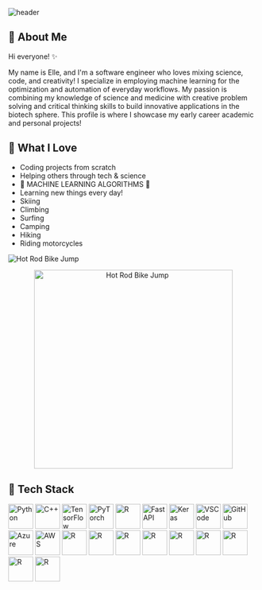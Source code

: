 <!-- Profile README -->

![header](https://capsule-render.vercel.app/api?type=waving&color=ffb6c1&height=200&section=header&text=Welcome%20to%20My%20Profile!%20&fontColor=ffffff&fontSize=60&fontAlignY=35&desc=👾Take%20a%20%20look%20around!👾%20&descAlignY=55&descAlign=50)

## 🌸 About Me
Hi everyone! ✨ 

My name is Elle, and I'm a software engineer who loves mixing science, code, and creativity! I specialize in employing machine learning for the optimization and automation of everyday workflows. My passion is combining my knowledge of science and medicine with creative problem solving and critical thinking skills to build innovative applications in the biotech sphere.
This profile is where I showcase my early career academic and personal projects!

## 💖 What I Love
- Coding projects from scratch 
- Helping others through tech & science  
- 💖 MACHINE LEARNING ALGORITHMS 💖 
- Learning new things every day!
- Skiing
- Climbing
- Surfing
- Camping
- Hiking
- Riding motorcycles

![Hot Rod Bike Jump](https://makeagif.com/gif/hot-rod-910-movie-clip-lets-jump-this-jump-2007-hd-7VPtgd.gif)
<p align="center">
  <img src="https://makeagif.com/gif/hot-rod-910-movie-clip-lets-jump-this-jump-2007-hd-7VPtgd.gif" width="400" alt="Hot Rod Bike Jump"/>
</p>


## 🎀 Tech Stack

<p align="left">
  <!-- Python -->
  <img src="https://cdn.jsdelivr.net/gh/devicons/devicon/icons/python/python-original.svg" alt="Python" width="50" height="50"/>
  <!-- C++ -->
  <img src="https://cdn.jsdelivr.net/gh/devicons/devicon/icons/cplusplus/cplusplus-original.svg" alt="C++" width="50" height="50"/>
  <!-- TensorFlow -->
  <img src="https://cdn.jsdelivr.net/gh/devicons/devicon/icons/tensorflow/tensorflow-original.svg" alt="TensorFlow" width="50" height="50"/>
  <!-- PyTorch -->
  <img src="https://cdn.jsdelivr.net/gh/devicons/devicon/icons/pytorch/pytorch-original.svg" alt="PyTorch" width="50" height="50"/>
  <!-- Scikit Learn -->
  <img src="https://cdn.jsdelivr.net/gh/devicons/devicon@latest/icons/scikitlearn/scikitlearn-original.svg" alt="R" width="50" height="50"/>
  <!-- FastAPI -->
  <img src="https://cdn.jsdelivr.net/gh/devicons/devicon/icons/fastapi/fastapi-original.svg" alt="FastAPI" width="50" height="50"/>
  <!-- Keras -->
  <img src="https://cdn.jsdelivr.net/gh/devicons/devicon/icons/keras/keras-original.svg" alt="Keras" width="50" height="50"/>
  <!-- VS Code -->
  <img src="https://cdn.jsdelivr.net/gh/devicons/devicon/icons/vscode/vscode-original.svg" alt="VSCode" width="50" height="50"/>
  <!-- GitHub -->
  <img src="https://cdn.jsdelivr.net/gh/devicons/devicon/icons/github/github-original.svg" alt="GitHub" width="50" height="50"/>
  <!-- Azure -->
  <img src="https://cdn.jsdelivr.net/gh/devicons/devicon/icons/azure/azure-original.svg" alt="Azure" width="50" height="50"/>
  <!-- AWS -->
  <img src="https://cdn.jsdelivr.net/gh/devicons/devicon@latest/icons/amazonwebservices/amazonwebservices-original-wordmark.svg" alt="AWS" width="50" height="50"/>  
  <!-- R -->
  <img src="https://cdn.jsdelivr.net/gh/devicons/devicon/icons/r/r-original.svg" alt="R" width="50" height="50"/>
  <!-- JSON -->
  <img src="https://cdn.jsdelivr.net/gh/devicons/devicon@latest/icons/json/json-original.svg" alt="R" width="50" height="50"/>
  <!-- Jupyter -->
  <img src="https://cdn.jsdelivr.net/gh/devicons/devicon@latest/icons/jupyter/jupyter-original-wordmark.svg" alt="R" width="50" height="50"/>
  <!-- Kaggle -->
  <img src="https://cdn.jsdelivr.net/gh/devicons/devicon@latest/icons/kaggle/kaggle-original-wordmark.svg" alt="R" width="50" height="50"/>
  <!-- MatLab -->
  <img src="https://cdn.jsdelivr.net/gh/devicons/devicon@latest/icons/matlab/matlab-original.svg" alt="R" width="50" height="50"/>
  <!-- MatPlotLib -->
  <img src="https://cdn.jsdelivr.net/gh/devicons/devicon@latest/icons/matplotlib/matplotlib-original.svg" alt="R" width="50" height="50"/>
  <!-- NodeJS -->
  <img src="https://cdn.jsdelivr.net/gh/devicons/devicon@latest/icons/nodejs/nodejs-original.svg" alt="R" width="50" height="50"/>
  <!-- Numpy -->
  <img src="https://cdn.jsdelivr.net/gh/devicons/devicon@latest/icons/numpy/numpy-original.svg" alt="R" width="50" height="50"/>
  <!-- Slack -->
  <img src="https://cdn.jsdelivr.net/gh/devicons/devicon@latest/icons/slack/slack-original.svg" alt="R" width="50" height="50"/>
  
  
          
  
          
          
</p>

